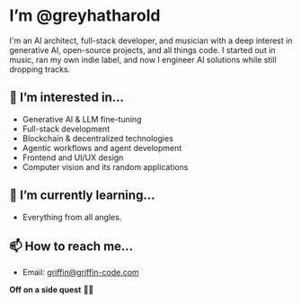 # I’m @greyhatharold

I'm an AI architect, full-stack developer, and musician with a deep interest in generative AI, open-source projects, and all things code. 
I started out in music, ran my own indie label, and now I engineer AI solutions while still dropping tracks.

## 👀 I’m interested in...
- Generative AI & LLM fine-tuning  
- Full-stack development
- Blockchain & decentralized technologies  
- Agentic workflows and agent development
- Frontend and UI/UX design
- Computer vision and its random applications

## 🌱 I’m currently learning...
- Everything from all angles.

## 📫 How to reach me...
- Email: griffin@griffin-code.com
  
**Off on a side quest** 🚀🔥
